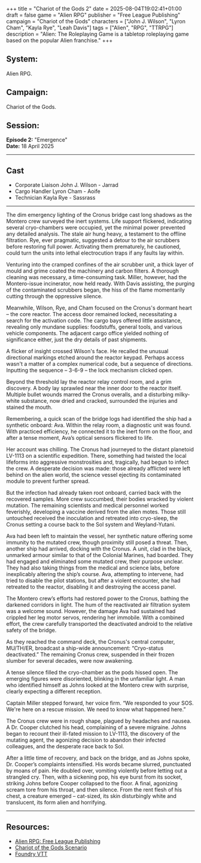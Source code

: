 +++
title = "Chariot of the Gods 2"
date = 2025-08-04T19:02:41+01:00
draft = false
game = "Alien RPG"
publisher = "Free League Publishing"
campaign = "Chariot of the Gods"
characters = ["John J. Wilson", "Lyron Cham", "Kayla Rye", "Leah Davis"]
tags = ["Alien", "RPG", "TTRPG"]
description = "Alien: The Roleplaying Game is a tabletop roleplaying game based on the popular Alien franchise."
+++

## System:
Alien RPG.

## Campaign:
Chariot of the Gods.

## Session:
**Episode 2:** "Emergence"  
**Date:** 18 April 2025

---

## Cast

- Corporate Liaison John J. Wilson - Jarrad
- Cargo Handler Lyron Cham - Aoife
- Technician Kayla Rye - Sassrass

---

The dim emergency lighting of the Cronus bridge cast long shadows as the Montero crew surveyed the inert systems. Life support flickered, indicating several cryo-chambers were occupied, yet the minimal power prevented any detailed analysis. The stale air hung heavy, a testament to the offline filtration. Rye, ever pragmatic, suggested a detour to the air scrubbers before restoring full power. Activating them prematurely, he cautioned, could turn the units into lethal electrocution traps if any faults lay within.

Venturing into the cramped confines of the air scrubber unit, a thick layer of mould and grime coated the machinery and carbon filters. A thorough cleaning was necessary, a time-consuming task. Miller, however, had the Montero-issue incinerator, now held ready. With Davis assisting, the purging of the contaminated scrubbers began, the hiss of the flame momentarily cutting through the oppressive silence.

Meanwhile, Wilson, Rye, and Cham focused on the Cronus's dormant heart – the core reactor. The access door remained locked, necessitating a search for the activation code. The cargo bays offered little assistance, revealing only mundane supplies: foodstuffs, general tools, and various vehicle components. The adjacent cargo office yielded nothing of significance either, just the dry details of past shipments.

A flicker of insight crossed Wilson's face. He recalled the unusual directional markings etched around the reactor keypad. Perhaps access wasn't a matter of a complex numerical code, but a sequence of directions. Inputting the sequence – 3-6-9 – the lock mechanism clicked open.

Beyond the threshold lay the reactor relay control room, and a grim discovery. A body lay sprawled near the inner door to the reactor itself. Multiple bullet wounds marred the Cronus overalls, and a disturbing milky-white substance, now dried and cracked, surrounded the injuries and stained the mouth.

Remembering, a quick scan of the bridge logs had identified the ship had a synthetic onboard: Ava. Within the relay room, a diagnostic unit was found. With practiced efficiency, he connected it to the inert form on the floor, and after a tense moment, Ava’s optical sensors flickered to life.

Her account was chilling. The Cronus had journeyed to the distant planetoid LV-1113 on a scientific expedition. There, something had twisted the local lifeforms into aggressive monstrosities and, tragically, had begun to infect the crew. A desperate decision was made: those already afflicted were left behind on the alien world, the science vessel ejecting its contaminated module to prevent further spread.

But the infection had already taken root onboard, carried back with the recovered samples. More crew succumbed, their bodies wracked by violent mutation. The remaining scientists and medical personnel worked feverishly, developing a vaccine derived from the alien motes. Those still untouched received the inoculation and retreated into cryo-sleep, the Cronus setting a course back to the Sol system and Weyland-Yutani.

Ava had been left to maintain the vessel, her synthetic nature offering some immunity to the mutated crew, though proximity still posed a threat. Then, another ship had arrived, docking with the Cronus. A unit, clad in the black, unmarked armour similar to that of the Colonial Marines, had boarded. They had engaged and eliminated some mutated crew, their purpose unclear. They had also taking things from the medical and science labs, before inexplicably altering the ship’s course. Ava, attempting to intervene, had tried to disable the pilot stations, but after a violent encounter, she had retreated to the reactor, disabling it and destroying the access panel.

The Montero crew’s efforts had restored power to the Cronus, bathing the darkened corridors in light. The hum of the reactivated air filtration system was a welcome sound. However, the damage Ava had sustained had crippled her leg motor servos, rendering her immobile. With a combined effort, the crew carefully transported the deactivated android to the relative safety of the bridge.

As they reached the command deck, the Cronus's central computer, MU/TH/ER, broadcast a ship-wide announcement: “Cryo-status deactivated.” The remaining Cronus crew, suspended in their frozen slumber for several decades, were now awakening.

A tense silence filled the cryo-chamber as the pods hissed open. The emerging figures were disoriented, blinking in the unfamiliar light. A man who identified himself as Johns looked at the Montero crew with surprise, clearly expecting a different reception.

Captain Miller stepped forward, her voice firm. “We responded to your SOS. We're here on a rescue mission. We need to know what happened here.”

The Cronus crew were in rough shape, plagued by headaches and nausea. A Dr. Cooper clutched his head, complaining of a severe migraine. Johns began to recount their ill-fated mission to LV-1113, the discovery of the mutating agent, the agonizing decision to abandon their infected colleagues, and the desperate race back to Sol.

After a little time of recovery, and back on the bridge, and as Johns spoke, Dr. Cooper’s complaints intensified. His words became slurred, punctuated by moans of pain. He doubled over, vomiting violently before letting out a strangled cry. Then, with a sickening pop, his eye burst from its socket, striking Johns before Cooper collapsed to the floor. A final, agonizing scream tore from his throat, and then silence. From the rent flesh of his chest, a creature emerged – cat-sized, its skin disturbingly white and translucent, its form alien and horrifying.

---

## Resources:
- [Alien RPG: Free League Publishing](https://freeleaguepublishing.com/games/alien/)
- [Chariot of the Gods Scenario](https://www.drivethrurpg.com/en/product/293977/alien-rpg-chariot-of-the-gods-scenario)
- [Foundry VTT](https://foundryvtt.com/)
